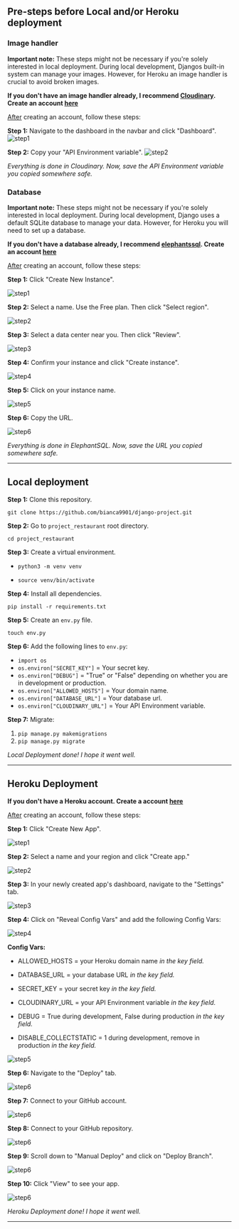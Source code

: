 ## Pre-steps before Local and/or Heroku deployment

### Image handler

**Important note:** These steps might not be necessary if you're solely interested in local deployment. During local development, Djangos built-in system can manage your images. However, for Heroku an image handler is crucial to avoid broken images.

**If you don't have an image handler already, I recommend [Cloudinary](https://cloudinary.com/). Create an account [here](https://cloudinary.com/users/register_free)**

<u>After</u>  creating an account, follow these steps:

**Step 1:** Navigate to the dashboard in the navbar and click "Dashboard".
![step1](documentation/deployment/step1-cloudinary.png)

**Step 2:** Copy your "API Environment variable".
![step2](documentation/deployment/step2-cloudinary.png)

*Everything is done in Cloudinary. Now, save the API Environment variable you copied somewhere safe.*

### Database

**Important note:** These steps might not be necessary if you're solely interested in local deployment. During local development, Django uses a default SQLite database to manage your data. However, for Heroku you will need to set up a database.

**If you don't have a database already, I recommend  [elephantssql](https://www.elephantsql.com/).
Create an account [here](https://customer.elephantsql.com/signup)**

<u>After</u>  creating an account, follow these steps:

**Step 1:** Click "Create New Instance".

![step1](documentation/deployment/step1.png)

**Step 2:** Select a name. Use the Free plan. Then click "Select region".

![step2](documentation/deployment/step2.png)

**Step 3:** Select a data center near you. Then click "Review".

![step3](documentation/deployment/step3.png)

**Step 4:** Confirm your instance and click "Create instance".

![step4](documentation/deployment/step4.png)

**Step 5:** Click on your instance name.

![step5](documentation/deployment/step5.png)

**Step 6:** Copy the URL.

![step6](documentation/deployment/step6.png)

*Everything is done in ElephantSQL. Now, save the URL you copied somewhere safe.*

---

## Local deployment

**Step 1:** Clone this repository.

```git clone https://github.com/bianca9901/django-project.git```

**Step 2:** Go to ```project_restaurant``` root directory.

```cd project_restaurant```

**Step 3:** Create a virtual environment.

* ```python3 -m venv venv```

* ```source venv/bin/activate```

**Step 4:** Install all dependencies.

```pip install -r requirements.txt```

**Step 5:** Create an ```env.py``` file.

```touch env.py```

**Step 6:** Add the following lines to ```env.py```:
* ```import os```
* ```os.environ["SECRET_KEY"]``` = Your secret key.
* ```os.environ["DEBUG"]``` = "True" or "False" depending on whether you are in development or production.
* ```os.environ["ALLOWED_HOSTS"]``` = Your domain name.
* ```os.environ["DATABASE_URL"]``` = Your database url.
* ```os.environ["CLOUDINARY_URL"]``` = Your API Environment variable.

**Step 7:** Migrate:
1. ```pip manage.py makemigrations```
2. ```pip manage.py migrate```


*Local Deployment done! I hope it went well.*

---

## Heroku Deployment
**If you don't have a Heroku account. Create a account [here](https://cloudinary.com/users/register_free)**

<u>After</u>  creating an account, follow these steps:

**Step 1:** Click "Create New App".

![step1](documentation/deployment/step1-heroku.png)

**Step 2:** Select a name and your region and click "Create app."

![step2](documentation/deployment/step2-heroku.png)

**Step 3:** In your newly created app's dashboard, navigate to the "Settings" tab.

![step3](documentation/deployment/step3-heroku.png)

**Step 4:** Click on "Reveal Config Vars" and add the following Config Vars:

![step4](documentation/deployment/step4-heroku.png)

**Config Vars:** 

* ALLOWED_HOSTS = your Heroku domain name *in the key field.*

* DATABASE_URL = your database URL *in the key field.*

* SECRET_KEY = your secret key *in the key field.*

* CLOUDINARY_URL = your API Environment variable *in the key field.*

* DEBUG = True during development, False during production *in the key field.*

* DISABLE_COLLECTSTATIC = 1 during development, remove in production *in the key field.*

![step5](documentation/deployment/step5-heroku.png)

**Step 6:** Navigate to the "Deploy" tab.

![step6](documentation/deployment/step6-heroku.png)

**Step 7:** Connect to your GitHub account.

![step6](documentation/deployment/step7-heroku.png)

**Step 8:** Connect to your GitHub repository.

![step6](documentation/deployment/step8-heroku.png)

**Step 9:** Scroll down to "Manual Deploy" and click on "Deploy Branch".

![step6](documentation/deployment/step9-heroku.png)

**Step 10:** Click "View" to see your app.

![step6](documentation/deployment/step10-heroku.png)


*Heroku Deployment done! I hope it went well.*

---